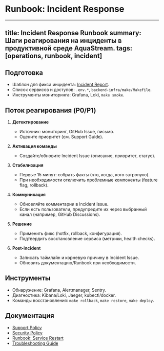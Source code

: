 # Runbook: Incident Response

---
title: Incident Response Runbook
summary: Шаги реагирования на инциденты в продуктивной среде AquaStream.
tags: [operations, runbook, incident]
---

## Подготовка

- Шаблон для фикса инцидента: [Incident Report](https://github.com/egorov-ma/aquastream/blob/main/.github/ISSUE_TEMPLATE/incident-report.md).
- Список сервисов и доступов: `.env.*`, `backend-infra/make/Makefile`.
- Инструменты мониторинга: Grafana, Loki, `make smoke`.

## Поток реагирования (P0/P1)

1. **Детектирование**
   - Источник: мониторинг, GitHub Issue, письмо.
   - Оцените приоритет (см. Support Guide).

2. **Активация команды**
   - Создайте/обновите Incident Issue (описание, приоритет, статус).

3. **Стабилизация**
   - Первые 15 минут: собрать факты (что, когда, кого затронуло).
   - При необходимости отключить проблемные компоненты (feature flag, rollback).

4. **Коммуникация**
   - Обновляйте комментарии в Incident Issue.
   - Если есть пользователи, предупредите их через выбранный канал (например, GitHub Discussions).

5. **Решение**
   - Применить фикс (hotfix, rollback, конфигурация).
   - Подтвердить восстановление сервиса (метрики, health checks).

6. **Post-Incident**
   - Записать таймлайн и корневую причину в Incident Issue.
   - Обновить документацию/Runbook при необходимости.

## Инструменты

- Обнаружение: Grafana, Alertmanager, Sentry.
- Диагностика: Kibana/Loki, Jaeger, kubectl/docker.
- Команды восстановления: `make rollback`, `make restore`, `make deploy`.

## Документация

- [Support Policy](../policies/support.md)
- [Security Policy](../policies/security.md)
- [Runbook: Service Restart](service-restart.md)
- [Troubleshooting Guide](../troubleshooting.md)
